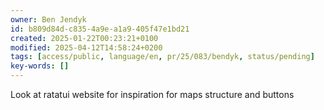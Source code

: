 ```yaml
---
owner: Ben Jendyk
id: b809d84d-c835-4a9e-a1a9-405f47e1bd21
created: 2025-01-22T00:23:21+0100
modified: 2025-04-12T14:58:24+0200
tags: [access/public, language/en, pr/25/083/bendyk, status/pending]
key-words: []
---
```


Look at ratatui website for inspiration for maps structure and buttons 

